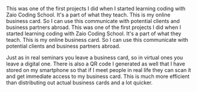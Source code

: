 This was one of the first projects I did when I started learning coding with Zaio Coding School. 
It's a part of what they teach. This is my online business card. So I can use this communicate with potential clients and business partners abroad.
This was one of the first projects I did when I started learning coding with Zaio Coding School. 
It's a part of what they teach. This is my online business card. So I can use this communicate with potential clients and business partners abroad.

Just as in real seminars you leave a business card, so in virtual ones you leave a digital one.
There is also a QR code I generated as well that I have stored on my smartphone so that if I meet people in real life they can scan it and get immediate access to my business card. This is much more efficient than distributing out actual business cards and a lot quicker.